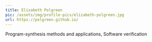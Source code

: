 ```yaml
---
title: Elizabeth Polgreen
pic: /assets/img/profile-pics/elizabeth-polgreen.jpg
url: https://polgreen.github.io/
---
```

Program-synthesis methods and applications, Software verification
